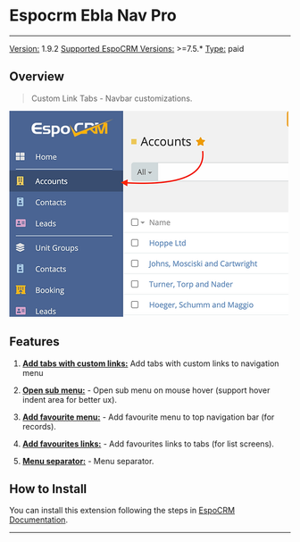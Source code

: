 # Espocrm Ebla Nav Pro

---

<ins class= "font1" > Version:</ins> 1.9.2
<ins class= "font1" > Supported EspoCRM Versions:</ins> >=7.5.*
<ins class= "font1" > Type:</ins> paid

## Overview
> Custom Link Tabs -  Navbar customizations.

![Overview](../../images/extensions/ebla-nav-pro/overview.png)

## Features

1. **[Add tabs with custom links:](/extensions/ebla-nav-pro/espocrm-ebla-nav-pro-features.md?id=add-tabs-with-custom-links)**  Add tabs with custom links to navigation menu

2. **[Open sub menu:](/extensions/ebla-nav-pro/espocrm-ebla-nav-pro-features.md?id=open-sub-menu)** - Open sub menu on mouse hover (support hover indent area for better ux).

3. **[Add favourite menu:](/extensions/ebla-nav-pro/espocrm-ebla-nav-pro-features.md?id=add-favourite-menu)** - Add favourite menu to top navigation bar (for records).

4. **[Add favourites links:](/extensions/ebla-nav-pro/espocrm-ebla-nav-pro-features.md?id=add-favourites-links)** - Add favourites links to tabs (for list screens).

5. **[Menu separator:](/extensions/ebla-nav-pro/espocrm-ebla-nav-pro-features.md?id=menu-separator)** - Menu separator.

## How to Install

You can install this extension following the steps in [EspoCRM Documentation](https://docs.espocrm.com/administration/extensions/).

---

